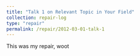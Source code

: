 ```yaml
---
title: "Talk 1 on Relevant Topic in Your Field"
collection: repair-log
type: "repair"
permalink: /repair/2012-03-01-talk-1
---
```


This was my repair, woot
